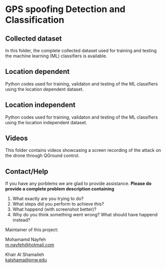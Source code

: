 # GPS spoofing Detection and Classification

## Collected dataset
In this folder, the complete collected dataset used for training and testing the machine learning (ML) classifiers is available.
## Location dependent
Python codes used for training, validaton and testing of the ML classifiers using the location dependent dataset.
## Location independent
Python codes used for training, validaton and testing of the ML classifiers using the location independent dataset.
## Videos
This folder contains videos showcasing a screen recording of the attack on the drone through QGround control.
## Contact/Help
If you have any porblems we are glad to provide assistance. **Please do provide a complete problem description containing**
1. What exactly are you trying to do?
2. What steps did you perform to achieve this?
3. What happend (with screenshot better)?
4. Why do you think something went wrong? What should have happend instead?

Maintainer of this project:

Mohamamd Nayfeh<br/>
m.nayfeh@hotmail.com

Khair Al Shamaileh<br/>
kalshama@pnw.edu
